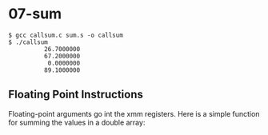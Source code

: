# 07-sum

```
$ gcc callsum.c sum.s -o callsum
$ ./callsum
          26.7000000
          67.2000000
           0.0000000
          89.1000000

```


## Floating Point Instructions

Floating-point arguments go int the xmm registers. Here is a simple function for summing the values in a double array: